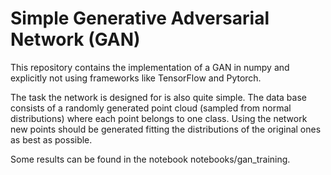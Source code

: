 # Simple Generative Adversarial Network (GAN) #

This repository contains the implementation of a GAN  in numpy and explicitly not using
frameworks like TensorFlow and Pytorch. 

The task the network is designed for is also quite simple. The data base consists 
of a randomly generated point cloud (sampled from normal distributions) where each point 
belongs to one class. Using the network new points should be generated fitting the 
distributions of the original ones as best as possible.

Some results can be found in the notebook notebooks/gan_training. 
